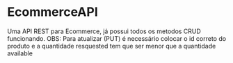 # EcommerceAPI
Uma API REST para Ecommerce, já possui todos os metodos CRUD funcionando.
OBS: Para atualizar (PUT) é necessário colocar o id correto do produto e a quantidade resquested tem que ser menor que a quantidade available

